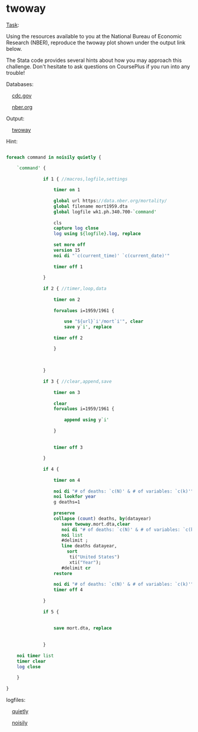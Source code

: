 # twoway

[Task](https://jhjhm.zoom.us/rec/share/wQFdA9HfocN5RMJek5hpLG4sgbAV3uf2cQCG6zf1TtUvHtS7FTDsJyrxWQ0899Bu.-f2SVivW9gZBLA_t):

Using the resources available to you at the National Bureau of Economic Research (NBER), reproduce the twoway plot shown under the output link below.

The Stata code provides several hints about how you may approach this challenge. Don't hesitate to ask questions on CoursePlus if you run into any trouble! 


Databases:


&nbsp;&nbsp;&nbsp; [cdc.gov](https://ftp.cdc.gov/pub/)

&nbsp;&nbsp;&nbsp; [nber.org](https://data.nber.org/mortality/)


Output:


&nbsp;&nbsp;&nbsp; [twoway](mortality.png)

   
Hint:

```stata

foreach command in noisily quietly {

    `command' {
    
              if 1 { //macros,logfile,settings
        
                  timer on 1
				  
                  global url https://data.nber.org/mortality/
                  global filename mort1959.dta
				  global logfile wk1.ph.340.700-`command'
                  
				  cls
                  capture log close
                  log using ${logfile}.log, replace 
                   
                  set more off
				  version 15
				  noi di "`c(current_time)' `c(current_date)'" 
        
                  timer off 1
        
              }
    
              if 2 { //timer,loop,data
        
                  timer on 2
        
                  forvalues i=1959/1961 {
            
                      use "${url}`i'/mort`i'", clear 
                      save y`i', replace 
            
                  timer off 2

                  }
        
        
        
              }
    
              if 3 { //clear,append,save
    
                  timer on 3
        
                  clear 
                  forvalues i=1959/1961 {
            
                      append using y`i'
            
                  }
         
        
                  timer off 3
        
              }
    
              if 4 {
        
                  timer on 4
        
                  noi di "# of deaths: `c(N)' & # of variables: `c(k)'"
                  noi lookfor year
                  g deaths=1
                  
                  preserve 
                  collapse (count) deaths, by(datayear)
				     save twoway.mort.dta,clear
                     noi di "# of deaths: `c(N)' & # of variables: `c(k)'"
                     noi list 
                     #delimit ;
                     line deaths datayear, 
                       sort 
                        ti("United States")
                        xti("Year"); 
                     #delimit cr
                  restore
        
                  noi di "# of deaths: `c(N)' & # of variables: `c(k)'"
                  timer off 4
        
              }
    
              if 5 {
        
        
                  save mort.dta, replace 
        
                    
              }
    
    noi timer list 
	timer clear  
    log close 
    
    }
    
}

```

logfiles:

&nbsp;&nbsp;&nbsp; [quietly](wk1.ph.340.700-qui.txt)

&nbsp;&nbsp;&nbsp; [noisily](wk1.ph.340.700-noi.txt)
